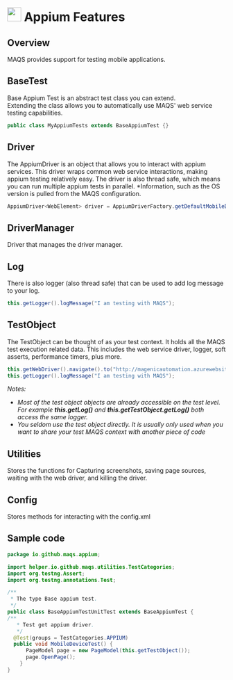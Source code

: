 # <img src="resources/MAQS.jpg" height="32" width="32"> Appium Features

## Overview
MAQS provides support for testing mobile applications.  	

## BaseTest
Base Appium Test is an abstract test class you can extend.  
Extending the class allows you to automatically use MAQS' web service testing capabilities.
```java
public class MyAppiumTests extends BaseAppiumTest {}
```

## Driver
The AppiumDriver is an object that allows you to interact with appium services.
This driver wraps common web service interactions, making appium testing relatively easy.
The driver is also thread safe, which means you can run multiple appium tests in parallel.
*Information, such as the OS version is pulled from the MAQS configuration.
```java
AppiumDriver<WebElement> driver = AppiumDriverFactory.getDefaultMobileDriver();
```

## DriverManager
Driver that manages the driver manager.

## Log
There is also logger (also thread safe) that can be used to add log message to your log.
```java
this.getLogger().logMessage("I am testing with MAQS");
```

## TestObject
The TestObject can be thought of as your test context.
It holds all the MAQS test execution related data.
This includes the web service driver, logger, soft asserts, performance timers, plus more.

```java
this.getWebDriver().navigate().to("http://magenicautomation.azurewebsites.net/");
this.getLogger().logMessage("I am testing with MAQS");
```
*Notes:*  
* *Most of the test object objects are already accessible on the test level. For example **this.getLog()** and **this.getTestObject.getLog()** both access the same logger.*
* *You seldom use the test object directly. It is usually only used when you want to share your test MAQS context with another piece of code*

## Utilities
Stores the functions for Capturing screenshots, saving page sources, waiting with the web driver, and killing the driver.

## Config
Stores methods for interacting with the config.xml

## Sample code
```java
package io.github.maqs.appium;

import helper.io.github.maqs.utilities.TestCategories;
import org.testng.Assert;
import org.testng.annotations.Test;

/**
 * The type Base appium test.
 */
public class BaseAppiumTestUnitTest extends BaseAppiumTest {
/**
   * Test get appium driver.
   */
  @Test(groups = TestCategories.APPIUM)
  public void MobileDeviceTest() {
      PageModel page = new PageModel(this.getTestObject());
      page.OpenPage();
    }   
}
```